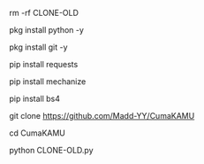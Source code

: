 rm -rf CLONE-OLD

pkg install python -y

pkg install git -y

pip install requests

pip install mechanize

pip install bs4

git clone https://github.com/Madd-YY/CumaKAMU

cd CumaKAMU

python CLONE-OLD.py
